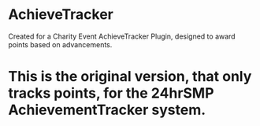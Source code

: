 # AchieveTracker
Created for a Charity Event
AchieveTracker Plugin, designed to award points based on advancements.

# This is the original version, that only tracks points, for the 24hrSMP AchievementTracker system.
